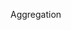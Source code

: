 <span id="title">Aggregation</span>

<div id="body">

<include src="what/unit-inParent-asPanel.md" boilerplate />

</div>